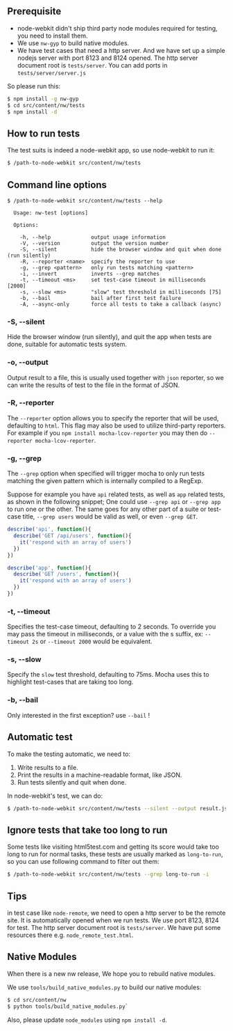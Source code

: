 ## Prerequisite

* node-webkit didn't ship third party node modules required for testing, you
need to install them.
* We use `nw-gyp` to build native modules.
* We have test cases that need a http server. And we have set up a simple nodejs server with port 8123 and 8124
opened. The http server document root is `tests/server`. You can add ports in `tests/server/server.js`

So please run this:

````bash
$ npm install -g nw-gyp
$ cd src/content/nw/tests
$ npm install -d
````

## How to run tests

The test suits is indeed a node-webkit app, so use node-webkit to run it:

````bash
$ /path-to-node-webkit src/content/nw/tests
````

## Command line options

    $ /path-to-node-webkit src/content/nw/tests --help

      Usage: nw-test [options]

      Options:

        -h, --help             output usage information
        -V, --version          output the version number
        -S, --silent           hide the browser window and quit when done (run silently)
        -R, --reporter <name>  specify the reporter to use
        -g, --grep <pattern>   only run tests matching <pattern>
        -i, --invert           inverts --grep matches
        -t, --timeout <ms>     set test-case timeout in milliseconds [2000]
        -s, --slow <ms>        "slow" test threshold in milliseconds [75]
        -b, --bail             bail after first test failure
        -A, --async-only       force all tests to take a callback (async)

### -S, --silent
Hide the browser window (run silently), and quit the app when tests are done,
suitable for automatic tests system.

### -o, --output <name>
Output result to a file, this is usually used together with `json`
reporter, so we can write the results of test to the file in the format of
JSON.

### -R, --reporter <name>
The `--reporter` option allows you to specify the reporter that will be used,
defaulting to `html`. This flag may also be used to utilize third-party
reporters. For example if you `npm install mocha-lcov-reporter` you may then
do `--reporter mocha-lcov-reporter`.

### -g, --grep <pattern>

The `--grep` option when specified will trigger mocha to only run tests matching
the given pattern which is internally compiled to a RegExp.

Suppose for example you have `api` related tests, as well as `app` related
tests, as shown in the following snippet; One could use `--grep api` or
`--grep app` to run one or the other. The same goes for any other part of a
suite or test-case title, `--grep users` would be valid as well, or even
`--grep GET`.

````javascript
describe('api', function(){
  describe('GET /api/users', function(){
    it('respond with an array of users')
  })
})

describe('app', function(){
  describe('GET /users', function(){
    it('respond with an array of users')
  })
})
````

### -t, --timeout <ms>
Specifies the test-case timeout, defaulting to 2 seconds. To override you
may pass the timeout in milliseconds, or a value with the s suffix, ex:
`--timeout 2s` or `--timeout 2000` would be equivalent.

### -s, --slow <ms>
Specify the `slow` test threshold, defaulting to 75ms. Mocha uses this to
highlight test-cases that are taking too long.

### -b, --bail
Only interested in the first exception? use `--bail` !

## Automatic test

To make the testing automatic, we need to:

1. Write results to a file.
2. Print the results in a machine-readable format, like JSON.
3. Run tests silently and quit when done.

In node-webkit's test, we can do:

````bash
$ /path-to-node-webkit src/content/nw/tests --silent --output result.json --reporter json
````

## Ignore tests that take too long to run

Some tests like visiting html5test.com and getting its score would take too
long to run for normal tasks, these tests are usually marked as `long-to-run`,
so you can use following command to filter out them:

````bash
$ /path-to-node-webkit src/content/nw/tests --grep long-to-run -i
````

## Tips
in test case like `node-remote`, we need to open a http server
to be the remote site. It is automatically opened when we run tests. We use port 8123, 8124 for test.
The http server document root is `tests/server`. We have put some resources there e.g. `node_remote_test.html`.

## Native Modules
When there is a new nw release, We hope you to rebuild native modules.

We use `tools/build_native_modules.py` to build our native modules:

````bash
$ cd src/content/nw
$ python tools/build_native_modules.py`
````
Also, please update `node_modules` using `npm install -d`.